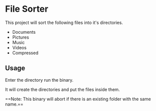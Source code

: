 # File Sorter

This project will sort the following files into it's directories.
- Documents
- Pictures
- Music
- Videos
- Compressed

## Usage

Enter the directory run the binary.

It will create the directories and put the files inside them.

==Note: This binary will abort if there is an existing folder with the same name.==
